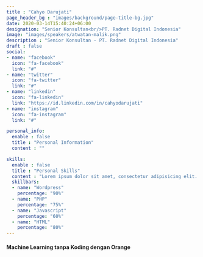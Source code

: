 ```yaml
---
title : "Cahyo Darujati"
page_header_bg : "images/background/page-title-bg.jpg"
date: 2020-03-14T15:40:24+06:00
designation: "Senior Konsultan<br/>PT. Radnet Digital Indonesia"
image: "images/speakers/atwatan-malik.png"
description : "Senior Konsultan - PT. Radnet Digital Indonesia"
draft : false
social:
- name: "facebook"
  icon: "fa-facebook"
  link: "#"
- name: "twitter"
  icon: "fa-twitter"
  link: "#"
- name: "linkedin"
  icon: "fa-linkedin"
  link: "https://id.linkedin.com/in/cahyodarujati"
- name: "instagram"
  icon: "fa-instagram"
  link: "#"

personal_info:
  enable : false
  title : "Personal Information"
  content : ""

skills:
  enable : false
  title : "Personal Skills"
  content : "Lorem ipsum dolor sit amet, consectetur adipisicing elit. Excepturi explicabo suscipit deleniti voluptatum quos nostrum iure doloremque."
  skillbars:
  - name: "Wordpress"
    percentage: "90%"
  - name: "PHP"
    percentage: "75%"
  - name: "Javascript"
    percentage: "60%"
  - name: "HTML"
    percentage: "80%"
---
```

#### Machine Learning tanpa Koding dengan Orange
